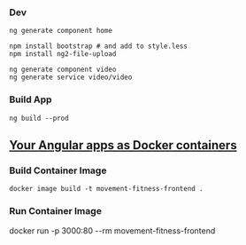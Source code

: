 ### Dev
```
ng generate component home
 
npm install bootstrap # and add to style.less
npm install ng2-file-upload

ng generate component video
ng generate service video/video
```
### Build App
`ng build --prod`

## [Your Angular apps as Docker containers](https://medium.com/@DenysVuika/your-angular-apps-as-docker-containers-471f570a7f2)

### Build Container Image
`docker image build -t movement-fitness-frontend .`

### Run Container Image
docker run -p 3000:80 --rm movement-fitness-frontend

